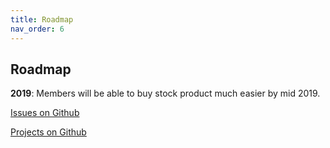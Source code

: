 ```yaml
---
title: Roadmap
nav_order: 6
---
```


## Roadmap

**2019**: Members will be able to buy stock product much easier by mid 2019.

[Issues on Github](https://github.com/foodcoopshop/foodcoopshop/issues)

[Projects on Github](https://github.com/foodcoopshop/foodcoopshop/projects)
